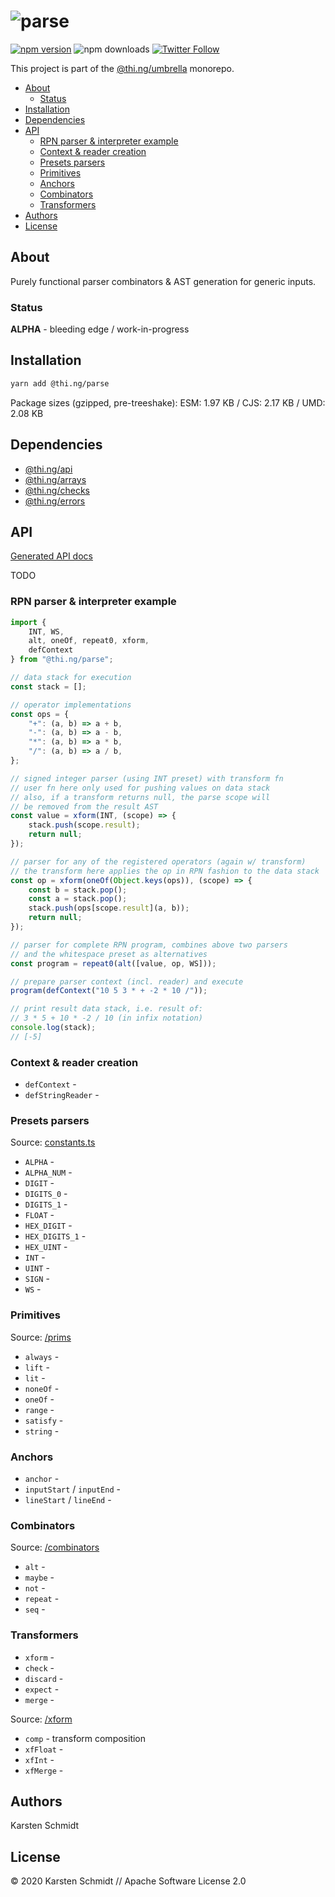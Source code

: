 <!-- This file is generated - DO NOT EDIT! -->

# ![parse](https://media.thi.ng/umbrella/banners/thing-parse.svg?02e4088b)

[![npm version](https://img.shields.io/npm/v/@thi.ng/parse.svg)](https://www.npmjs.com/package/@thi.ng/parse)
![npm downloads](https://img.shields.io/npm/dm/@thi.ng/parse.svg)
[![Twitter Follow](https://img.shields.io/twitter/follow/thing_umbrella.svg?style=flat-square&label=twitter)](https://twitter.com/thing_umbrella)

This project is part of the
[@thi.ng/umbrella](https://github.com/thi-ng/umbrella/) monorepo.

- [About](#about)
  - [Status](#status)
- [Installation](#installation)
- [Dependencies](#dependencies)
- [API](#api)
  - [RPN parser & interpreter example](#rpn-parser--interpreter-example)
  - [Context & reader creation](#context--reader-creation)
  - [Presets parsers](#presets-parsers)
  - [Primitives](#primitives)
  - [Anchors](#anchors)
  - [Combinators](#combinators)
  - [Transformers](#transformers)
- [Authors](#authors)
- [License](#license)

## About

Purely functional parser combinators & AST generation for generic inputs.

### Status

**ALPHA** - bleeding edge / work-in-progress

## Installation

```bash
yarn add @thi.ng/parse
```

Package sizes (gzipped, pre-treeshake): ESM: 1.97 KB / CJS: 2.17 KB / UMD: 2.08 KB

## Dependencies

- [@thi.ng/api](https://github.com/thi-ng/umbrella/tree/feature/parse/packages/api)
- [@thi.ng/arrays](https://github.com/thi-ng/umbrella/tree/feature/parse/packages/arrays)
- [@thi.ng/checks](https://github.com/thi-ng/umbrella/tree/feature/parse/packages/checks)
- [@thi.ng/errors](https://github.com/thi-ng/umbrella/tree/feature/parse/packages/errors)

## API

[Generated API docs](https://docs.thi.ng/umbrella/parse/)

TODO

### RPN parser & interpreter example

```ts
import {
    INT, WS,
    alt, oneOf, repeat0, xform,
    defContext
} from "@thi.ng/parse";

// data stack for execution
const stack = [];

// operator implementations
const ops = {
    "+": (a, b) => a + b,
    "-": (a, b) => a - b,
    "*": (a, b) => a * b,
    "/": (a, b) => a / b,
};

// signed integer parser (using INT preset) with transform fn
// user fn here only used for pushing values on data stack
// also, if a transform returns null, the parse scope will
// be removed from the result AST
const value = xform(INT, (scope) => {
    stack.push(scope.result);
    return null;
});

// parser for any of the registered operators (again w/ transform)
// the transform here applies the op in RPN fashion to the data stack
const op = xform(oneOf(Object.keys(ops)), (scope) => {
    const b = stack.pop();
    const a = stack.pop();
    stack.push(ops[scope.result](a, b));
    return null;
});

// parser for complete RPN program, combines above two parsers
// and the whitespace preset as alternatives
const program = repeat0(alt([value, op, WS]));

// prepare parser context (incl. reader) and execute
program(defContext("10 5 3 * + -2 * 10 /"));

// print result data stack, i.e. result of:
// 3 * 5 + 10 * -2 / 10 (in infix notation)
console.log(stack);
// [-5]
```

### Context & reader creation

- `defContext` -
- `defStringReader` -

### Presets parsers

Source: [constants.ts](https://github.com/thi-ng/umbrella/tree/feature/parse/packages/parse/src/constants.ts)

- `ALPHA` -
- `ALPHA_NUM` -
- `DIGIT` -
- `DIGITS_0` -
- `DIGITS_1` -
- `FLOAT` -
- `HEX_DIGIT` -
- `HEX_DIGITS_1` -
- `HEX_UINT` -
- `INT` -
- `UINT` -
- `SIGN` -
- `WS` -

### Primitives

Source: [/prims](https://github.com/thi-ng/umbrella/tree/feature/parse/packages/parse/src/prims)

- `always` -
- `lift` -
- `lit` -
- `noneOf` -
- `oneOf` -
- `range` -
- `satisfy` -
- `string` -

### Anchors

- `anchor` -
- `inputStart` / `inputEnd` -
- `lineStart` / `lineEnd` -

### Combinators

Source: [/combinators](https://github.com/thi-ng/umbrella/tree/feature/parse/packages/parse/src/combinators)

- `alt` -
- `maybe` -
- `not` -
- `repeat` -
- `seq` -

### Transformers

- `xform` -
- `check` -
- `discard` -
- `expect` -
- `merge` -

Source: [/xform](https://github.com/thi-ng/umbrella/tree/feature/parse/packages/parse/src/xform)

- `comp` - transform composition
- `xfFloat` -
- `xfInt` -
- `xfMerge` -

## Authors

Karsten Schmidt

## License

&copy; 2020 Karsten Schmidt // Apache Software License 2.0
